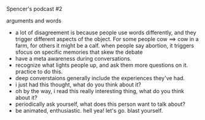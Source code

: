 Spencer's podcast #2

arguments and words
- a lot of disagreement is because people use words differently, and they trigger different aspects of the object. For some people cow ==> cow in a farm, for others it might be a calf. when people say abortion, it triggers sfocus on specific memories that skew the debate
- have a meta awareness during conversations. 
- recognize what lights people up, and ask them more questions on it. practice to do this. 
- deep converstaions generally include the experiences they've had. 
- i just had this thought, what do you think about it? 
- oh by the way, i read this really interesting thing, what do you think about it?
- periodically ask yourself, what does this person want to talk about? 
- be animated, enthusiastic. hell yea! let's go. blast yourself. 